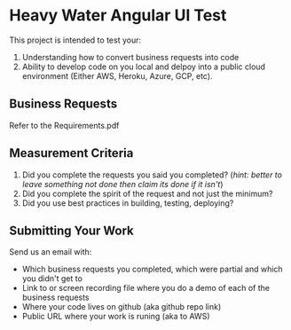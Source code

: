# Heavy Water Angular UI Test

This project is intended to test your:

  1. Understanding how to convert business requests into code
  1. Ability to develop code on you local and delpoy into a public cloud environment (Either AWS, Heroku, Azure, GCP, etc).


## Business Requests

Refer to the Requirements.pdf

## Measurement Criteria

  1. Did you complete the requests you said you completed? (*hint: better to leave something not done then claim its done if it isn't*)
  1. Did you complete the spirit of the request and not just the minimum?
  1. Did you use best practices in building, testing, deploying?

## Submitting Your Work

Send us an email with:

* Which business requests you completed, which were partial and which you didn't get to
* Link to or screen recording file where you do a demo of each of the business requests
* Where your code lives on github (aka github repo link)
* Public URL where your work is runing (aka to AWS)
